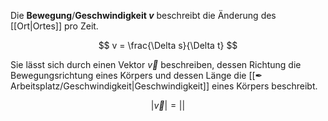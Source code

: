 Die **Bewegung**/**Geschwindigkeit $v$** beschreibt die Änderung des [[Ort|Ortes]] pro Zeit.

$$
v = \frac{\Delta s}{\Delta t}
$$

Sie lässt sich durch einen Vektor $\vec{v}$ beschreiben, dessen Richtung die Bewegungsrichtung eines Körpers und dessen Länge die [[✒ Arbeitsplatz/Geschwindigkeit|Geschwindigkeit]] eines Körpers beschreibt.

$$
|\vec{v}| = ||
$$
